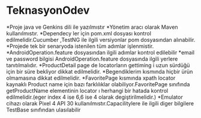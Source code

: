 # TeknasyonOdev
*Proje java ve Genkins dili ile yazılmıstır
*Yönetim aracı olarak Maven kullanılmıstır.
*Dependecy ler için pom.xml dosyası kontrol edilmelidir.Cucumber ,TestNG ile ilgili versiyonlar pom dosyasından alınabilir.
*Projede tek bir senaryoda istenilen tüm adımlar işlenmistir.
*AndroidOperation.feature dosyasından ilgili adımlar kontrol edilebilir
*email ve password bilgisi AndroidOperation.feature dosyasında ilgili yerlere tanıtılmalıdır.
*ProductDetail page de locatorların gettiming i uzun sürdüğü için bir süre bekliyor dikkat edilmelidir.
*Begendiklerim kısmında hiçbir ürün olmamasına dikkat edilmelidir.
*FavoritePage kısmında xpath locator kaynaklı Product name için bazı farklılıklar olabiliyor.FavoritePage sınıfında getProductName elementinin locator ı herhangi bir hatada kontrol edilmelidir.(eger index 4 ise 6,6 ise 4 olarak degiştirilmelidir.)
*Emulator cihazı olarak Pixel 4 API 30 kullanılmıstır.Capacilitylere ile ilgili diger bilgilere TestBase sınıfından ulasılabilir
